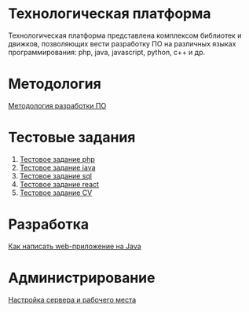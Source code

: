 # Технологическая платформа

Технологическая платформа представлена комплексом библиотек и движков, позволяющих вести разработку ПО
на различных языках программирования: php, java, javascript, python, c++ и др.

# Методология
[Методология разработки ПО](devmethodology/contents.xhtml)

# Тестовые задания

1. [Тестовое задание php](https://github.com/ilb/testapp)
2. [Тестовое задание java](https://github.com/ilb/java-test-app)
3. [Тестовое задание sql](https://github.com/ilb/sql-test-app)
4. [Тестовое задание react](https://github.com/ilb/react-test-app)
4. [Тестовое задание CV](https://github.com/ilb/opencv-test-app)

# Разработка

[Как написать web-приложение на Java](jparestresource/howto_writewebapp.xhtml)

# Администрирование

[Настройка сервера и рабочего места](https://ilb.github.io/osboxes/)
